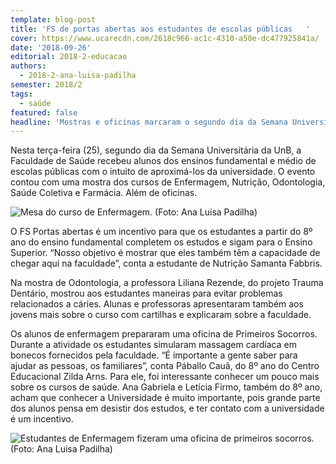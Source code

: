 ```yaml
---
template: blog-post
title: 'FS de portas abertas aos estudantes de escolas públicas   '
cover: https://www.ucarecdn.com/2618c966-ac1c-4310-a50e-dc477925841a/
date: '2018-09-26'
editorial: 2018-2-educacao
authors:
  - 2018-2-ana-luisa-padilha
semester: 2018/2
tags:
  - saúde
featured: false
headline: 'Mostras e oficinas marcaram o segundo dia da Semana Universitária '
---
```

Nesta terça-feira (25), segundo dia da Semana Universitária da UnB, a Faculdade de Saúde recebeu alunos dos ensinos fundamental e médio de escolas públicas com o intuito de aproximá-los da universidade. O evento contou com uma mostra dos cursos de Enfermagem, Nutrição, Odontologia, Saúde Coletiva e Farmácia. Além de oficinas.

![Mesa do curso de Enfermagem. (Foto: Ana Luisa Padilha)](https://www.ucarecdn.com/25f360db-0764-402b-b588-0f5432b58b49/)

O FS Portas abertas é um incentivo para que os estudantes a partir do 8º ano do ensino fundamental completem os estudos e sigam para o Ensino Superior. “Nosso objetivo é mostrar que eles também têm a capacidade de chegar aqui na faculdade”, conta a estudante de Nutrição Samanta Fabbris.

Na mostra de Odontologia, a professora Liliana Rezende, do projeto Trauma Dentário, mostrou aos estudantes maneiras para evitar problemas relacionados a cáries. Alunas e professoras apresentaram também aos jovens mais sobre o curso com cartilhas e explicaram sobre a faculdade.

Os alunos de enfermagem prepararam uma oficina de Primeiros Socorros. Durante a atividade os estudantes simularam massagem cardíaca em bonecos fornecidos pela faculdade. “É importante a gente saber para ajudar as pessoas, os familiares”, conta Páballo Cauã, do 8º ano do Centro Educacional Zilda Arns. Para ele, foi interessante conhecer um pouco mais sobre os cursos de saúde. Ana Gabriela e Letícia Firmo, também do 8º ano, acham que conhecer a Universidade é muito importante, pois grande parte dos alunos pensa em desistir dos estudos, e ter contato com a universidade é um incentivo.

![Estudantes de Enfermagem fizeram uma oficina de primeiros socorros. (Foto: Ana Luisa Padilha)](https://www.ucarecdn.com/a3ebb7db-6491-4bb6-8d1c-c3c18ca2b45e/)

